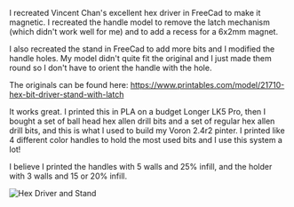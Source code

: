 I recreated Vincent Chan's excellent hex driver in FreeCad to make it magnetic. I recreated the handle model to remove the latch mechanism (which didn't work well for me) and to add a recess for a 6x2mm magnet.

I also recreated the stand in FreeCad to add more bits and I modified the handle holes. My model didn't quite fit the original and I just made them round so I don't have to orient the handle with the hole.

The originals can be found here: https://www.printables.com/model/21710-hex-bit-driver-stand-with-latch

It works great. I printed this in PLA on a budget Longer LK5 Pro, then I bought a set of ball head hex allen drill bits and a set of regular hex allen drill bits, and this is what I used to build my Voron 2.4r2 pinter. I printed like 4 different color handles to hold the most used bits and I use this system a lot!

I believe I printed the handles with 5 walls and 25% infill, and the holder with 3 walls and 15 or 20% infill.

![Hex Driver and Stand](https://github.com/user-attachments/assets/0ba18181-aefa-4299-935c-fc5518fcb967)
